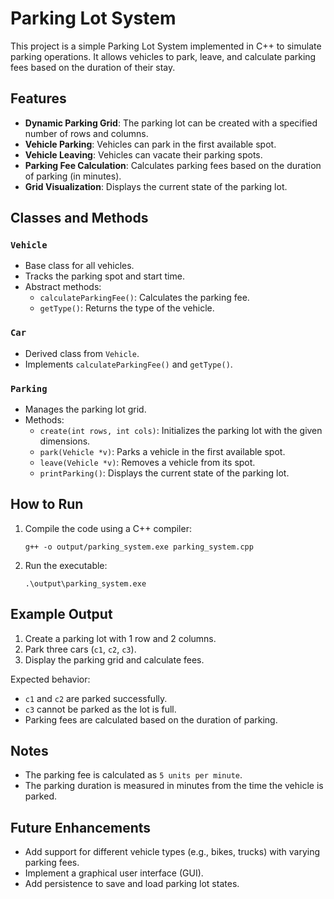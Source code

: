 # Parking Lot System

This project is a simple Parking Lot System implemented in C++ to simulate parking operations. It allows vehicles to park, leave, and calculate parking fees based on the duration of their stay.

## Features

- **Dynamic Parking Grid**: The parking lot can be created with a specified number of rows and columns.
- **Vehicle Parking**: Vehicles can park in the first available spot.
- **Vehicle Leaving**: Vehicles can vacate their parking spots.
- **Parking Fee Calculation**: Calculates parking fees based on the duration of parking (in minutes).
- **Grid Visualization**: Displays the current state of the parking lot.

## Classes and Methods

### `Vehicle`
- Base class for all vehicles.
- Tracks the parking spot and start time.
- Abstract methods:
  - `calculateParkingFee()`: Calculates the parking fee.
  - `getType()`: Returns the type of the vehicle.

### `Car`
- Derived class from `Vehicle`.
- Implements `calculateParkingFee()` and `getType()`.

### `Parking`
- Manages the parking lot grid.
- Methods:
  - `create(int rows, int cols)`: Initializes the parking lot with the given dimensions.
  - `park(Vehicle *v)`: Parks a vehicle in the first available spot.
  - `leave(Vehicle *v)`: Removes a vehicle from its spot.
  - `printParking()`: Displays the current state of the parking lot.

## How to Run

1. Compile the code using a C++ compiler:
   ```
   g++ -o output/parking_system.exe parking_system.cpp
   ```
2. Run the executable:
   ```
   .\output\parking_system.exe
   ```

## Example Output

1. Create a parking lot with 1 row and 2 columns.
2. Park three cars (`c1`, `c2`, `c3`).
3. Display the parking grid and calculate fees.

Expected behavior:
- `c1` and `c2` are parked successfully.
- `c3` cannot be parked as the lot is full.
- Parking fees are calculated based on the duration of parking.

## Notes

- The parking fee is calculated as `5 units per minute`.
- The parking duration is measured in minutes from the time the vehicle is parked.

## Future Enhancements

- Add support for different vehicle types (e.g., bikes, trucks) with varying parking fees.
- Implement a graphical user interface (GUI).
- Add persistence to save and load parking lot states.